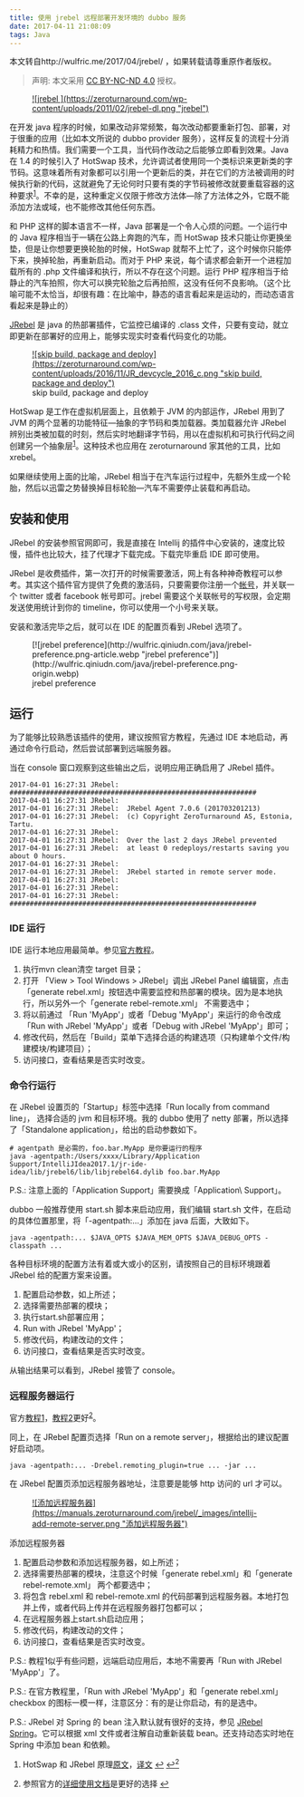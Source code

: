 ```yaml
---
title: 使用 jrebel 远程部署开发环境的 dubbo 服务
date: 2017-04-11 21:08:09
tags: Java
---
```



本文转自http://wulfric.me/2017/04/jrebel/ ，如果转载请尊重原作者版权。


> 声明: 本文采用 [CC BY-NC-ND 4.0](http://creativecommons.org/licenses/by-nc-nd/4.0/deed.zh "姓名标示-非商业性-禁止改作4.0国际") 授权。


<figure><a class="post-image" rel="post-image" href="">![jrebel ](https://zeroturnaround.com/wp-content/uploads/2011/02/jrebel-dl.png "jrebel")</a>
</figure>

在开发 java 程序的时候，如果改动非常频繁，每次改动都要重新打包、部署，对于很重的应用（比如本文所说的 dubbo provider 服务），这样反复的流程十分消耗精力和热情。我们需要一个工具，当代码作改动之后能够立即看到效果。Java 在 1.4 的时候引入了 HotSwap 技术，允许调试者使用同一个类标识来更新类的字节码。这意味着所有对象都可以引用一个更新后的类，并在它们的方法被调用的时候执行新的代码，这就避免了无论何时只要有类的字节码被修改就要重载容器的这种要求<sup id="fnref:hotswap-jrebel">[1](#fn:hotswap-jrebel)</sup>。不幸的是，这种重定义仅限于修改方法体—除了方法体之外，它既不能添加方法或域，也不能修改其他任何东西。

和 PHP 这样的脚本语言不一样，Java 部署是一个令人心烦的问题。一个运行中的 Java 程序相当于一辆在公路上奔跑的汽车，而 HotSwap 技术只能让你更换坐垫，但是让你想要更换轮胎的时候，HotSwap 就帮不上忙了，这个时候你只能停下来，换掉轮胎，再重新启动。而对于 PHP 来说，每个请求都会新开一个进程加载所有的 .php 文件编译和执行，所以不存在这个问题。运行 PHP 程序相当于给静止的汽车拍照，你大可以换完轮胎之后再拍照，这没有任何不良影响。（这个比喻可能不太恰当，却很有趣：在比喻中，静态的语言看起来是运动的，而动态语言看起来是静止的）

[JRebel](https://zeroturnaround.com/software/jrebel/) 是 java 的热部署插件，它监控已编译的 .class 文件，只要有变动，就立即更新在部署好的应用上，能够实现实时查看代码变化的功能。

<figure><a class="post-image" rel="post-image" href="">![skip build, package and deploy](https://zeroturnaround.com/wp-content/uploads/2016/11/JR_devcycle_2016_c.png "skip build, package and deploy")</a>

<figcaption>skip build, package and deploy</figcaption>

</figure>

HotSwap 是工作在虚拟机层面上，且依赖于 JVM 的内部运作，JRebel 用到了 JVM 的两个显著的功能特征—抽象的字节码和类加载器。类加载器允许 JRebel 辨别出类被加载的时刻，然后实时地翻译字节码，用以在虚拟机和可执行代码之间创建另一个抽象层<sup id="fnref:hotswap-jrebel:1">[1](#fn:hotswap-jrebel)</sup>。这种技术也应用在 zeroturnaround 家其他的工具，比如 xrebel。

如果继续使用上面的比喻，JRebel 相当于在汽车运行过程中，先额外生成一个轮胎，然后以迅雷之势替换掉目标轮胎—汽车不需要停止装载和再启动。

## 安装和使用

JRebel 的安装参照官网即可，我是直接在 Intellij 的插件中心安装的，速度比较慢，插件也比较大，挂了代理才下载完成。下载完毕重启 IDE 即可使用。

JRebel 是收费插件，第一次打开的时候需要激活，网上有各种神奇教程可以参考。其实这个插件官方提供了免费的激活码，只要需要你注册一个[帐号](https://my.jrebel.com/)，并关联一个 twitter 或者 facebook 帐号即可。jrebel 需要这个关联帐号的写权限，会定期发送使用统计到你的 timeline，你可以使用一个小号来关联。

安装和激活完毕之后，就可以在 IDE 的配置页看到 JRebel 选项了。

<figure>[![jrebel preference](http://wulfric.qiniudn.com/java/jrebel-preference.png-article.webp "jrebel preference")](http://wulfric.qiniudn.com/java/jrebel-preference.png-origin.webp)

<figcaption>jrebel preference</figcaption>

</figure>

## 运行

为了能够比较熟悉该插件的使用，建议按照官方教程，先通过 IDE 本地启动，再通过命令行启动，然后尝试部署到远端服务器。

当在 console 窗口观察到这些输出之后，说明应用正确启用了 JRebel 插件。

    2017-04-01 16:27:31 JRebel:  #############################################################
    2017-04-01 16:27:31 JRebel:
    2017-04-01 16:27:31 JRebel:  JRebel Agent 7.0.6 (201703201213)
    2017-04-01 16:27:31 JRebel:  (c) Copyright ZeroTurnaround AS, Estonia, Tartu.
    2017-04-01 16:27:31 JRebel:
    2017-04-01 16:27:31 JRebel:  Over the last 2 days JRebel prevented
    2017-04-01 16:27:31 JRebel:  at least 0 redeploys/restarts saving you about 0 hours.
    2017-04-01 16:27:31 JRebel:
    2017-04-01 16:27:31 JRebel:  JRebel started in remote server mode.
    2017-04-01 16:27:31 JRebel:
    2017-04-01 16:27:31 JRebel:
    2017-04-01 16:27:31 JRebel:  #############################################################

### IDE 运行

IDE 运行本地应用最简单。参见[官方教程](https://zeroturnaround.com/software/jrebel/quickstart/intellij/?run=ide#!/server-configuration)。

1.  执行<span class="codespan">mvn clean</span>清空 target 目录；
2.  打开 「View > Tool Windows > JRebel」调出 JRebel Panel 编辑窗，点击「generate rebel.xml」按钮选中需要监控和热部署的模块。因为是本地执行，所以另外一个「generate rebel-remote.xml」 不需要选中；
3.  将以前通过 「Run 'MyApp'」或者「Debug 'MyApp'」来运行的命令改成「Run with JRebel 'MyApp'」或者「Debug with JRebel 'MyApp'」即可；
4.  修改代码，然后在「Build」菜单下选择合适的构建选项（只构建单个文件/构建模块/构建项目）；
5.  访问接口，查看结果是否实时改变。

### 命令行运行

在 JRebel 设置页的「Startup」标签中选择「Run locally from command line」， 选择合适的 jvm 和目标环境。我的 dubbo 使用了 netty 部署，所以选择了「Standalone application」，给出的启动参数如下。

    # agentpath 是必需的，foo.bar.MyApp 是你要运行的程序
    java -agentpath:/Users/xxxx/Library/Application Support/IntelliJIdea2017.1/jr-ide-idea/lib/jrebel6/lib/libjrebel64.dylib foo.bar.MyApp

P.S.: 注意上面的「Application Support」需要换成「Application\ Support」。

dubbo 一般推荐使用 start.sh 脚本来启动应用，我们编辑 start.sh 文件，在启动的具体位置那里，将「-agentpath:…」添加在 java 后面，大致如下。

    java -agentpath:... $JAVA_OPTS $JAVA_MEM_OPTS $JAVA_DEBUG_OPTS -classpath ...

各种目标环境的配置方法有着或大或小的区别，请按照自己的目标环境跟着 JRebel 给的配置方案来设置。

1.  配置启动参数，如上所述；
2.  选择需要热部署的模块；
3.  执行<span class="codespan">start.sh</span>部署应用；
4.  Run with JRebel 'MyApp'；
5.  修改代码，构建改动的文件；
6.  访问接口，查看结果是否实时改变。

从输出结果可以看到，JRebel 接管了 console。

### 远程服务器运行

官方[教程1](https://zeroturnaround.com/software/jrebel/quickstart/intellij/?run=remote#!/server-configuration)，[教程2](https://manuals.zeroturnaround.com/jrebel/remoteserver/intellij.html)更好<sup id="fnref:jrebel-doc">[2](#fn:jrebel-doc)</sup>。

同上，在 JRebel 配置页选择「Run on a remote server」，根据给出的建议配置好启动项。

    java -agentpath:... -Drebel.remoting_plugin=true ... -jar ...

在 JRebel 配置页添加远程服务器地址，注意要是能够 http 访问的 url 才可以。

<figure><a class="post-image" rel="post-image" href="">![添加远程服务器](https://manuals.zeroturnaround.com/jrebel/_images/intellij-add-remote-server.png "添加远程服务器")</a>
</figure>

添加远程服务器

1.  配置启动参数和添加远程服务器，如上所述；
2.  选择需要热部署的模块，注意这个时候「generate rebel.xml」和「generate rebel-remote.xml」 两个都要选中；
3.  将包含 rebel.xml 和 rebel-remote.xml 的代码部署到远程服务器。本地打包并上传，或者代码上传并在远程服务器打包都可以；
4.  在远程服务器上<span class="codespan">start.sh</span>启动应用；
5.  修改代码，构建改动的文件；
6.  访问接口，查看结果是否实时改变。

P.S.: 教程1似乎有些问题，远端启动应用后，本地不需要再「Run with JRebel 'MyApp'」了。

P.S.: 在官方教程里，「Run with JRebel 'MyApp'」和「generate rebel.xml」checkbox 的图标一模一样，注意区分：有的是让你启动，有的是选中。

P.S.: JRebel 对 Spring 的 bean 注入默认就有很好的支持，参见 [JRebel Spring](https://zeroturnaround.com/software/jrebel/learn/jrebel-spring-integration/)。它可以根据 xml 文件或者注解自动重新装载 bean。还支持动态实时地在 Spring 中添加 bean 和依赖。

1.  HotSwap 和 JRebel 原理[原文](https://dzone.com/articles/reloading-java-classes-401)，[译文](http://www.hollischuang.com/archives/598) [↩](#fnref:hotswap-jrebel) [↩<sup>2</sup>](#fnref:hotswap-jrebel:1)

2.  参照官方的[详细使用文档](https://manuals.zeroturnaround.com/jrebel/index.html)是更好的选择 [↩](#fnref:jrebel-doc)
